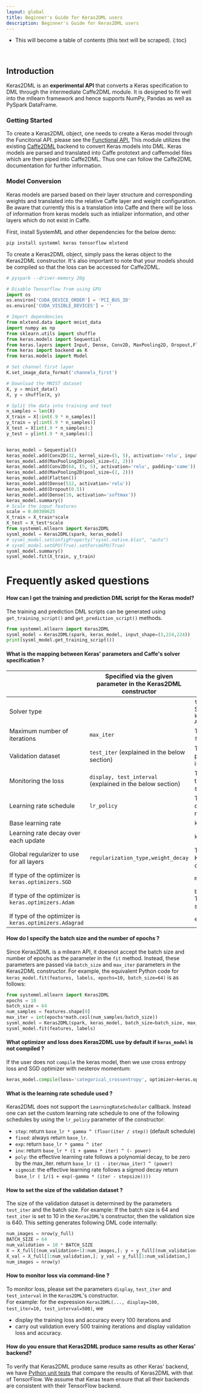 ```yaml
---
layout: global
title: Beginner's Guide for Keras2DML users
description: Beginner's Guide for Keras2DML users
---
```

<!--
{% comment %}
Licensed to the Apache Software Foundation (ASF) under one or more
contributor license agreements.  See the NOTICE file distributed with
this work for additional information regarding copyright ownership.
The ASF licenses this file to you under the Apache License, Version 2.0
(the "License"); you may not use this file except in compliance with
the License.  You may obtain a copy of the License at

http://www.apache.org/licenses/LICENSE-2.0

Unless required by applicable law or agreed to in writing, software
distributed under the License is distributed on an "AS IS" BASIS,
WITHOUT WARRANTIES OR CONDITIONS OF ANY KIND, either express or implied.
See the License for the specific language governing permissions and
limitations under the License.
{% endcomment %}
-->

* This will become a table of contents (this text will be scraped).
{:toc}

<br/>

## Introduction

Keras2DML is an **experimental API** that converts a Keras specification to DML through the intermediate Caffe2DML module. 
It is designed to fit well into the mllearn framework and hence supports NumPy, Pandas as well as PySpark DataFrame.

### Getting Started 

To create a Keras2DML object, one needs to create a Keras model through the Funcitonal API. please see the [Functional API.](https://keras.io/models/model/)
This module utilizes the existing [Caffe2DML](beginners-guide-caffe2dml) backend to convert Keras models into DML. Keras models are 
parsed and translated into Caffe prototext and caffemodel files which are then piped into Caffe2DML. Thus one can follow the Caffe2DML
documentation for further information.

### Model Conversion

Keras models are parsed based on their layer structure and corresponding weights and translated into the relative Caffe layer and weight
configuration. Be aware that currently this is a translation into Caffe and there will be loss of information from keras models such as 
intializer information, and other layers which do not exist in Caffe. 

First, install SystemML and other dependencies for the below demo:

```
pip install systemml keras tensorflow mlxtend
``` 

To create a Keras2DML object, simply pass the keras object to the Keras2DML constructor. It's also important to note that your models
should be compiled so that the loss can be accessed for Caffe2DML.



```python
# pyspark --driver-memory 20g

# Disable Tensorflow from using GPU
import os
os.environ['CUDA_DEVICE_ORDER'] = 'PCI_BUS_ID'
os.environ['CUDA_VISIBLE_DEVICES'] = ''

# Import dependencies
from mlxtend.data import mnist_data
import numpy as np
from sklearn.utils import shuffle
from keras.models import Sequential
from keras.layers import Input, Dense, Conv2D, MaxPooling2D, Dropout,Flatten
from keras import backend as K
from keras.models import Model

# Set channel first layer
K.set_image_data_format('channels_first')

# Download the MNIST dataset
X, y = mnist_data()
X, y = shuffle(X, y)

# Split the data into training and test
n_samples = len(X)
X_train = X[:int(.9 * n_samples)]
y_train = y[:int(.9 * n_samples)]
X_test = X[int(.9 * n_samples):]
y_test = y[int(.9 * n_samples):]


keras_model = Sequential()
keras_model.add(Conv2D(32, kernel_size=(5, 5), activation='relu', input_shape=(1,28,28), padding='same'))
keras_model.add(MaxPooling2D(pool_size=(2, 2)))
keras_model.add(Conv2D(64, (5, 5), activation='relu', padding='same'))
keras_model.add(MaxPooling2D(pool_size=(2, 2)))
keras_model.add(Flatten())
keras_model.add(Dense(512, activation='relu'))
keras_model.add(Dropout(0.5))
keras_model.add(Dense(10, activation='softmax'))
keras_model.summary()
# Scale the input features
scale = 0.00390625
X_train = X_train*scale
X_test = X_test*scale
from systemml.mllearn import Keras2DML
sysml_model = Keras2DML(spark, keras_model)
# sysml_model.setConfigProperty("sysml.native.blas", "auto")
# sysml_model.setGPU(True).setForceGPU(True)
sysml_model.summary()
sysml_model.fit(X_train, y_train)
```

# Frequently asked questions

#### How can I get the training and prediction DML script for the Keras model?

The training and prediction DML scripts can be generated using `get_training_script()` and `get_prediction_script()` methods.

```python
from systemml.mllearn import Keras2DML
sysml_model = Keras2DML(spark, keras_model, input_shape=(3,224,224))
print(sysml_model.get_training_script())
```

#### What is the mapping between Keras' parameters and Caffe's solver specification ? 

|                                                        | Specified via the given parameter in the Keras2DML constructor | From input Keras' model                                                                 | Corresponding parameter in the Caffe solver file |
|--------------------------------------------------------|----------------------------------------------------------------|-----------------------------------------------------------------------------------------|--------------------------------------------------|
| Solver type                                            |                                                                | `type(keras_model.optimizer)`. Supported types: `keras.optimizers.{SGD, Adagrad, Adam}` | `type`                                           |
| Maximum number of iterations                           | `max_iter`                                                     | The `epoch` parameter in the `fit` method is not supported.                             | `max_iter`                                       |
| Validation dataset                                     | `test_iter` (explained in the below section)                   | The `validation_data` parameter in the `fit` method is not supported.                   | `test_iter`                                      |
| Monitoring the loss                                    | `display, test_interval` (explained in the below section)      | The `LossHistory` callback in the `fit` method is not supported.                        | `display, test_interval`                         |
| Learning rate schedule                                 | `lr_policy`                                                    | The `LearningRateScheduler` callback in the `fit` method is not supported.              | `lr_policy` (default: step)                      |
| Base learning rate                                     |                                                                | `keras_model.optimizer.lr`                                                              | `base_lr`                                        |
| Learning rate decay over each update                   |                                                                | `keras_model.optimizer.decay`                                                           | `gamma`                                          |
| Global regularizer to use for all layers               | `regularization_type,weight_decay`                             | The current version of Keras2DML doesnot support custom regularizers per layer.         | `regularization_type,weight_decay`               |
| If type of the optimizer is `keras.optimizers.SGD`     |                                                                | `momentum, nesterov`                                                                    | `momentum, type`                                 |
| If type of the optimizer is `keras.optimizers.Adam`    |                                                                | `beta_1, beta_2, epsilon`. The parameter `amsgrad` is not supported.                    | `momentum, momentum2, delta`                     |
| If type of the optimizer is `keras.optimizers.Adagrad` |                                                                | `epsilon`                                                                               | `delta`                                          |

#### How do I specify the batch size and the number of epochs ?

Since Keras2DML is a mllearn API, it doesnot accept the batch size and number of epochs as the parameter in the `fit` method.
Instead, these parameters are passed via `batch_size` and `max_iter` parameters in the Keras2DML constructor.
For example, the equivalent Python code for `keras_model.fit(features, labels, epochs=10, batch_size=64)` is as follows:

```python
from systemml.mllearn import Keras2DML
epochs = 10
batch_size = 64
num_samples = features.shape[0]
max_iter = int(epochs*math.ceil(num_samples/batch_size))
sysml_model = Keras2DML(spark, keras_model, batch_size=batch_size, max_iter=max_iter, ...)
sysml_model.fit(features, labels)
``` 

#### What optimizer and loss does Keras2DML use by default if `keras_model` is not compiled ?

If the user does not `compile` the keras model, then we use cross entropy loss and SGD optimizer with nesterov momentum:

```python 
keras_model.compile(loss='categorical_crossentropy', optimizer=keras.optimizers.SGD(lr=0.01, momentum=0.95, decay=5e-4, nesterov=True))
```

#### What is the learning rate schedule used ?

Keras2DML does not support the `LearningRateScheduler` callback. 
Instead one can set the custom learning rate schedule to one of the following schedules by using the `lr_policy` parameter of the constructor:
- `step`: return `base_lr * gamma ^ (floor(iter / step))` (default schedule)
- `fixed`: always return `base_lr`.
- `exp`: return `base_lr * gamma ^ iter`
- `inv`: return `base_lr * (1 + gamma * iter) ^ (- power)`
- `poly`: the effective learning rate follows a polynomial decay, to be zero by the max_iter. return `base_lr (1 - iter/max_iter) ^ (power)`
- `sigmoid`: the effective learning rate follows a sigmod decay return b`ase_lr ( 1/(1 + exp(-gamma * (iter - stepsize))))`

#### How to set the size of the validation dataset ?

The size of the validation dataset is determined by the parameters `test_iter` and the batch size. For example: If the batch size is 64 and 
`test_iter` is set to 10 in the `Keras2DML`'s constructor, then the validation size is 640. This setting generates following DML code internally:

```python
num_images = nrow(y_full)
BATCH_SIZE = 64
num_validation = 10 * BATCH_SIZE
X = X_full[(num_validation+1):num_images,]; y = y_full[(num_validation+1):num_images,]
X_val = X_full[1:num_validation,]; y_val = y_full[1:num_validation,]
num_images = nrow(y)
``` 

#### How to monitor loss via command-line ?

To monitor loss, please set the parameters `display`, `test_iter` and `test_interval` in the `Keras2DML`'s constructor.  
For example: for the expression `Keras2DML(..., display=100, test_iter=10, test_interval=500)`, we
- display the training loss and accuracy every 100 iterations and
- carry out validation every 500 training iterations and display validation loss and accuracy.

#### How do you ensure that Keras2DML produce same results as other Keras' backend?

To verify that Keras2DML produce same results as other Keras' backend, we have [Python unit tests](https://github.com/apache/systemml/blob/master/src/main/python/tests/test_nn_numpy.py)
that compare the results of Keras2DML with that of TensorFlow. We assume that Keras team ensure that all their backends are consistent with their TensorFlow backend.



